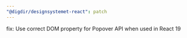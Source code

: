 ```yaml
---
"@digdir/designsystemet-react": patch
---
```


fix: Use correct DOM property for Popover API when used in React 19
